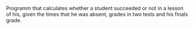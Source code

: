 Programm that calculates whether a student succeeded or not in a lesson of his, given the times that he was absent, grades in two tests and his finals grade.
